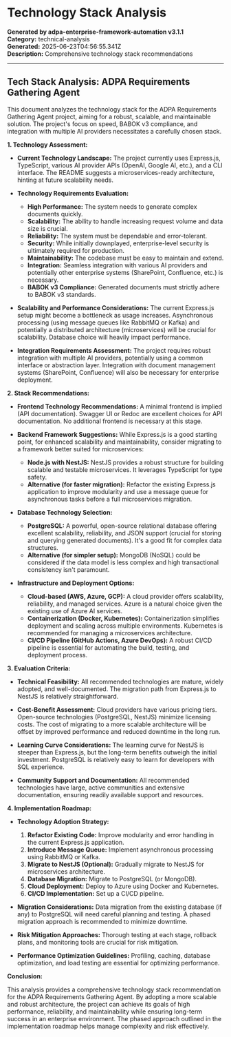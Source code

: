# Technology Stack Analysis

**Generated by adpa-enterprise-framework-automation v3.1.1**  
**Category:** technical-analysis  
**Generated:** 2025-06-23T04:56:55.341Z  
**Description:** Comprehensive technology stack recommendations

---

## Tech Stack Analysis: ADPA Requirements Gathering Agent

This document analyzes the technology stack for the ADPA Requirements Gathering Agent project, aiming for a robust, scalable, and maintainable solution.  The project's focus on speed, BABOK v3 compliance, and integration with multiple AI providers necessitates a carefully chosen stack.

**1. Technology Assessment:**

* **Current Technology Landscape:** The project currently uses Express.js, TypeScript, various AI provider APIs (OpenAI, Google AI, etc.), and a CLI interface.  The README suggests a microservices-ready architecture, hinting at future scalability needs.

* **Technology Requirements Evaluation:**
    * **High Performance:**  The system needs to generate complex documents quickly.
    * **Scalability:**  The ability to handle increasing request volume and data size is crucial.
    * **Reliability:**  The system must be dependable and error-tolerant.
    * **Security:**  While initially downplayed, enterprise-level security is ultimately required for production.
    * **Maintainability:**  The codebase must be easy to maintain and extend.
    * **Integration:**  Seamless integration with various AI providers and potentially other enterprise systems (SharePoint, Confluence, etc.) is necessary.
    * **BABOK v3 Compliance:**  Generated documents must strictly adhere to BABOK v3 standards.

* **Scalability and Performance Considerations:**  The current Express.js setup might become a bottleneck as usage increases.  Asynchronous processing (using message queues like RabbitMQ or Kafka) and potentially a distributed architecture (microservices) will be crucial for scalability.  Database choice will heavily impact performance.

* **Integration Requirements Assessment:**  The project requires robust integration with multiple AI providers, potentially using a common interface or abstraction layer.  Integration with document management systems (SharePoint, Confluence) will also be necessary for enterprise deployment.


**2. Stack Recommendations:**

* **Frontend Technology Recommendations:**  A minimal frontend is implied (API documentation).  Swagger UI or Redoc are excellent choices for API documentation.  No additional frontend is necessary at this stage.

* **Backend Framework Suggestions:**  While Express.js is a good starting point, for enhanced scalability and maintainability, consider migrating to a framework better suited for microservices:
    * **Node.js with NestJS:** NestJS provides a robust structure for building scalable and testable microservices.  It leverages TypeScript for type safety.
    * **Alternative (for faster migration):**  Refactor the existing Express.js application to improve modularity and use a message queue for asynchronous tasks before a full microservices migration.


* **Database Technology Selection:**
    * **PostgreSQL:** A powerful, open-source relational database offering excellent scalability, reliability, and JSON support (crucial for storing and querying generated documents).  It's a good fit for complex data structures.
    * **Alternative (for simpler setup):** MongoDB (NoSQL) could be considered if the data model is less complex and high transactional consistency isn't paramount.


* **Infrastructure and Deployment Options:**
    * **Cloud-based (AWS, Azure, GCP):**  A cloud provider offers scalability, reliability, and managed services.  Azure is a natural choice given the existing use of Azure AI services.
    * **Containerization (Docker, Kubernetes):**  Containerization simplifies deployment and scaling across multiple environments.  Kubernetes is recommended for managing a microservices architecture.
    * **CI/CD Pipeline (GitHub Actions, Azure DevOps):**  A robust CI/CD pipeline is essential for automating the build, testing, and deployment process.


**3. Evaluation Criteria:**

* **Technical Feasibility:** All recommended technologies are mature, widely adopted, and well-documented.  The migration path from Express.js to NestJS is relatively straightforward.

* **Cost-Benefit Assessment:**  Cloud providers have various pricing tiers.  Open-source technologies (PostgreSQL, NestJS) minimize licensing costs.  The cost of migrating to a more scalable architecture will be offset by improved performance and reduced downtime in the long run.

* **Learning Curve Considerations:**  The learning curve for NestJS is steeper than Express.js, but the long-term benefits outweigh the initial investment.  PostgreSQL is relatively easy to learn for developers with SQL experience.

* **Community Support and Documentation:**  All recommended technologies have large, active communities and extensive documentation, ensuring readily available support and resources.


**4. Implementation Roadmap:**

* **Technology Adoption Strategy:**
    1. **Refactor Existing Code:** Improve modularity and error handling in the current Express.js application.
    2. **Introduce Message Queue:** Implement asynchronous processing using RabbitMQ or Kafka.
    3. **Migrate to NestJS (Optional):** Gradually migrate to NestJS for microservices architecture.
    4. **Database Migration:** Migrate to PostgreSQL (or MongoDB).
    5. **Cloud Deployment:** Deploy to Azure using Docker and Kubernetes.
    6. **CI/CD Implementation:** Set up a CI/CD pipeline.

* **Migration Considerations:** Data migration from the existing database (if any) to PostgreSQL will need careful planning and testing.  A phased migration approach is recommended to minimize downtime.

* **Risk Mitigation Approaches:** Thorough testing at each stage, rollback plans, and monitoring tools are crucial for risk mitigation.

* **Performance Optimization Guidelines:**  Profiling, caching, database optimization, and load testing are essential for optimizing performance.


**Conclusion:**

This analysis provides a comprehensive technology stack recommendation for the ADPA Requirements Gathering Agent.  By adopting a more scalable and robust architecture, the project can achieve its goals of high performance, reliability, and maintainability while ensuring long-term success in an enterprise environment.  The phased approach outlined in the implementation roadmap helps manage complexity and risk effectively.
